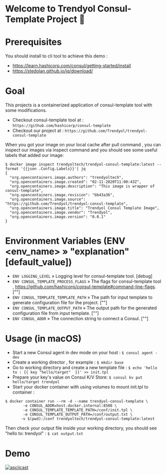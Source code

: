 <h1> Welcome to Trendyol Consul-Template Project 👋 </h1> 

# Prerequisites
You should install to cli tool to achieve this demo :
 
 - https://learn.hashicorp.com/consul/getting-started/install
 - https://stedolan.github.io/jq/download/

# Goal
This projects is a containerized application of consul-template tool with some modifications. <br/>
 - Checkout consul-template tool at : ```https://github.com/hashicorp/consul-template ```<br/>
 - Checkout our project at : ```https://github.com/Trendyol/trendyol-consul-template ```

 When you got your image on your local cache after pull command , you can inspect our images via inspect command and you should see some useful labels that added our image:
 ```docker
 $ docker image inspect trendyoltech/trendyol-consul-template:latest --format '{{json .Config.Labels}}'| jq
 {
   "org.opencontainers.image.authors": "trendyoltech",
   "org.opencontainers.image.created": "02-11-2020T11:00:43Z",
   "org.opencontainers.image.description": "This image is wrapper of consul-template",
   "org.opencontainers.image.revision": "bb43a36",
   "org.opencontainers.image.source": "https://github.com/Trendyol/trendyol-consul-template",
   "org.opencontainers.image.title": "Trendyol Consul Template Image",
   "org.opencontainers.image.vendor": "Trendyol",
   "org.opencontainers.image.version": "0.0.1"               
 } 
 ```
 # Environment Variables (ENV <env_name> » "explanation" [default_value])
 - ```ENV LOGGING_LEVEL``` » Logging level for consul-template tool. [debug]
 - ```ENV CONSUL_TEMPLATE_PROCESS_FLAGS``` » The flags for consul-template tool , https://github.com/hashicorp/consul-template#command-line-flags. [""]
 - ```ENV CONSUL_TEMPLATE_TEMPLATE_PATH``` » The path for input template to generate configuration file for the project. [""]
 - ```ENV CONSUL_TEMPLATE_OUTPUT_PATH``` » The output path for the generated configuration file from input template. [""]
 - ```ENV CONSUL_ADDR```  » The connection string to connect a Consul. [""]
 
 # Usage (in macOS)
 - Start a new Consul agent in dev mode on your host : ```$ consul agent -dev```
 - Create a working director , for example : ```$ mkdir base```
 - Go to working directory and create a new template file : ```$ echo 'hello to : {{ key "hello/target"  }}' >> init.tpl```
 - Prepare your key's value on Consul K/V Store:  ```$ consul kv put hello/target trendyol```
 - Start your docker container with using volumes to mount init.tpl to container :  <br/>
 ```
 $ docker container run --rm -d --name trendyol-consul-template \
         -e CONSUL_ADDR=host.docker.internal:8500 \
         -e CONSUL_TEMPLATE_TEMPLATE_PATH=/conf/init.tpl \
         -e CONSUL_TEMPLATE_OUTPUT_PATH=/conf/output.txt \
        -v $(pwd):/conf trendyoltech/trendyol-consul-template:latest
```
Then check your output file inside your working directory, you should see "hello to: trendyol" : ```$ cat output.txt```

# Demo
[![asciicast](https://asciinema.org/a/sswtXACiztD3wYjQASCMKv8El.png)](https://asciinema.org/a/sswtXACiztD3wYjQASCMKv8El)
